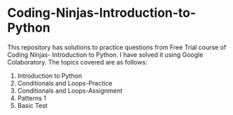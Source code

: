 # Coding-Ninjas-Introduction-to-Python
This repository has solutions to practice questions from Free Trial course of Coding Ninjas- Introduction to Python. I have solved it using Google Colaboratory. The topics covered are as follows:
1. Introduction to Python
2. Conditionals and Loops-Practice
3. Conditionals and Loops-Assignment
4. Patterns 1
5. Basic Test
